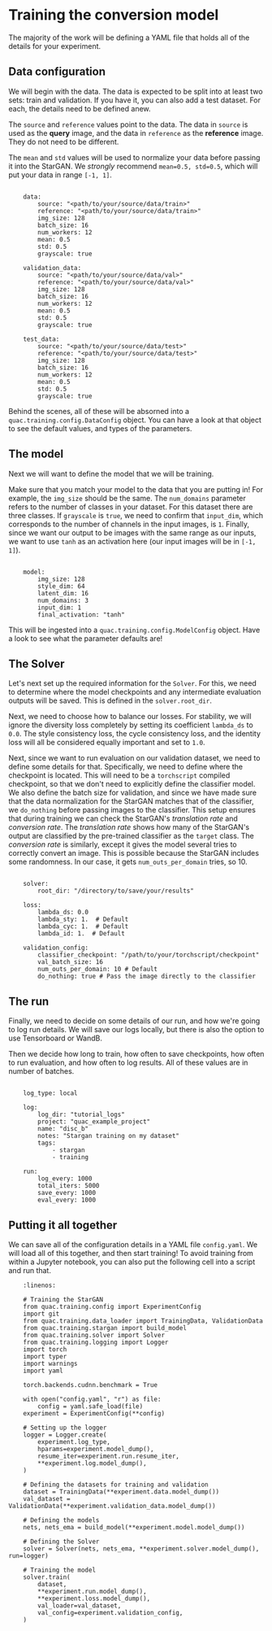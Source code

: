 # Training the conversion model

The majority of the work will be defining a YAML file that holds all of the details for your experiment.

## Data configuration

We will begin with the data.
The data is expected to be split into at least two sets: train and validation.
If you have it, you can also add a test dataset.
For each, the details need to be defined anew.

The `source` and `reference` values point to the data. 
The data in `source` is used as the **query** image, and the data in `reference` as the **reference** image. 
They do not need to be different.

The `mean` and `std` values will be used to normalize your data before passing it into the StarGAN. 
We *strongly* recommend `mean=0.5, std=0.5`, which will put your data in range `[-1, 1]`.

```{code-block} yaml

    data:
        source: "<path/to/your/source/data/train>"
        reference: "<path/to/your/source/data/train>" 
        img_size: 128
        batch_size: 16
        num_workers: 12
        mean: 0.5
        std: 0.5
        grayscale: true

    validation_data:
        source: "<path/to/your/source/data/val>"
        reference: "<path/to/your/source/data/val>" 
        img_size: 128
        batch_size: 16
        num_workers: 12
        mean: 0.5
        std: 0.5
        grayscale: true

    test_data:
        source: "<path/to/your/source/data/test>"
        reference: "<path/to/your/source/data/test>" 
        img_size: 128
        batch_size: 16
        num_workers: 12
        mean: 0.5
        std: 0.5
        grayscale: true
```

Behind the scenes, all of these will be absorned into a `quac.training.config.DataConfig` object.
You can have a look at that object to see the default values, and types of the parameters.

## The model

Next we will want to define the model that we will be training.

Make sure that you match your model to the data that you are putting in! For example, the `img_size` should be the same.
The `num_domains` parameter refers to the number of classes in your dataset. For this dataset there are three classes.
If `grayscale` is `true`, we need to confirm that `input_dim`, which corresponds to the number of channels in the input images, is `1`.
Finally, since we want our output to be images with the same range as our inputs, we want to use `tanh` as an activation here (our input images will be in `[-1, 1]`).

```{code-block} yaml

    model:
        img_size: 128
        style_dim: 64
        latent_dim: 16
        num_domains: 3
        input_dim: 1
        final_activation: "tanh"
```

This will be ingested into a `quac.training.config.ModelConfig` object. Have a look to see what the parameter defaults are!

## The Solver

Let's next set up the required information for the `Solver`.
For this, we need to determine where the model checkpoints and any intermediate evaluation outputs will be saved.
This is defined in the `solver.root_dir`.

Next, we need to choose how to balance our losses.
For stability, we will ignore the diversity loss completely by setting its coefficient `lambda_ds` to `0.0`.
The style consistency loss, the cycle consistency loss, and the identity loss will all be considered equally important and set to `1.0`.

Next, since we want to run evaluation on our validation dataset, we need to define some details for that.
Specifically, we need to define where the checkpoint is located. This will need to be a `torchscript` compiled checkpoint, so that we don't need to explicitly define the classifier model.
We also define the batch size for validation, and since we have made sure that the data normalization for the StarGAN matches that of the classifier, we `do_nothing` before passing images to the classifier.
This setup ensures that during training we can check the StarGAN's *translation rate* and *conversion rate*.
The *translation rate* shows how many of the StarGAN's output are classified by the pre-trained classifier as the `target` class.
The *conversion rate* is similarly, except it gives the model several tries to correctly convert an image. This is possible because the StarGAN includes some randomness.
In our case, it gets `num_outs_per_domain` tries, so 10.

```{code-block} yaml

    solver:
        root_dir: "/directory/to/save/your/results"

    loss:
        lambda_ds: 0.0
        lambda_sty: 1.  # Default
        lambda_cyc: 1.  # Default
        lambda_id: 1.  # Default

    validation_config:
        classifier_checkpoint: "/path/to/your/torchscript/checkpoint"
        val_batch_size: 16
        num_outs_per_domain: 10 # Default
        do_nothing: true # Pass the image directly to the classifier
```

## The run

Finally, we need to decide on some details of our run, and how we're going to log run details.
We will save our logs locally, but there is also the option to use Tensorboard or WandB.

Then we decide how long to train, how often to save checkpoints, how often to run evaluation, and how often to log results.
All of these values are in number of batches.

```{code-block} yaml

    log_type: local

    log:
        log_dir: "tutorial_logs"
        project: "quac_example_project"
        name: "disc_b"
        notes: "Stargan training on my dataset"
        tags:
            - stargan
            - training

    run:
        log_every: 1000
        total_iters: 5000
        save_every: 1000
        eval_every: 1000
```

## Putting it all together

We can save all of the configuration details in a YAML file `config.yaml`.
We will load all of this together, and then start training! To avoid training from within a Jupyter notebook, you can also put the following cell into a script and run that.

```{code-block} python
    :linenos:

    # Training the StarGAN
    from quac.training.config import ExperimentConfig
    import git
    from quac.training.data_loader import TrainingData, ValidationData
    from quac.training.stargan import build_model
    from quac.training.solver import Solver
    from quac.training.logging import Logger
    import torch
    import typer
    import warnings
    import yaml

    torch.backends.cudnn.benchmark = True

    with open("config.yaml", "r") as file:
        config = yaml.safe_load(file)
    experiment = ExperimentConfig(**config)

    # Setting up the logger
    logger = Logger.create(
        experiment.log_type,
        hparams=experiment.model_dump(),
        resume_iter=experiment.run.resume_iter,
        **experiment.log.model_dump(),
    )

    # Defining the datasets for training and validation
    dataset = TrainingData(**experiment.data.model_dump())
    val_dataset = ValidationData(**experiment.validation_data.model_dump())

    # Defining the models
    nets, nets_ema = build_model(**experiment.model.model_dump())

    # Defining the Solver
    solver = Solver(nets, nets_ema, **experiment.solver.model_dump(), run=logger)

    # Training the model
    solver.train(
        dataset,
        **experiment.run.model_dump(),
        **experiment.loss.model_dump(),
        val_loader=val_dataset,
        val_config=experiment.validation_config,
    )
```
